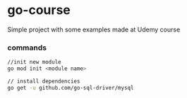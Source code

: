 # go-course

Simple project with some examples made at Udemy course

### commands

```bash
//init new module
go mod init <module name>
```

```bash
// install dependencies
go get -u github.com/go-sql-driver/mysql
```
